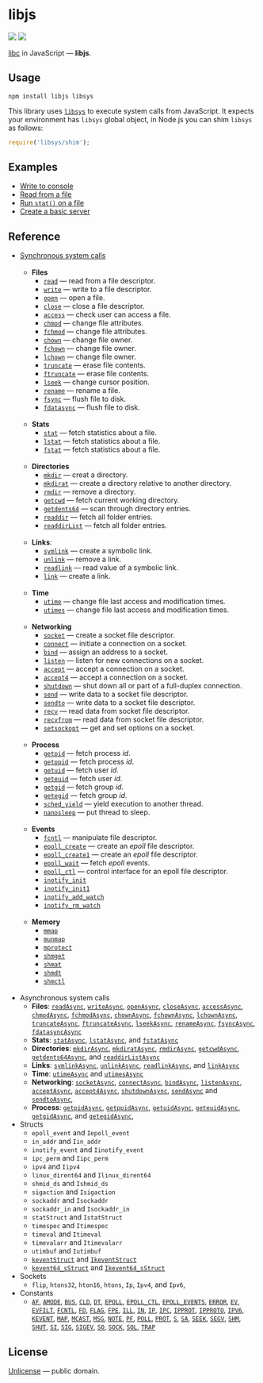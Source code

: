 # libjs

[![][npm-badge]][npm-url] [![][travis-badge]][travis-url]

[libc](https://en.wikipedia.org/wiki/C_standard_library) in JavaScript &mdash; **libjs**.


## Usage

```shell
npm install libjs libsys
```

This library uses [`libsys`](https://github.com/streamich/libsys) to execute system calls from JavaScript.
It expects your environment has `libsys` global object, in Node.js you can shim `libsys` as follows:

```js
require('libsys/shim');
```


## Examples

- [Write to console](./docs/examples/write-to-console.md)
- [Read from a file](./docs/examples/read-file.md)
- [Run `stat()` on  a file](./docs/examples/stat.md)
- [Create a basic server](./docs/examples/server.md)


## Reference

- [Synchronous system calls](./docs/synchronous-system-calls.md)
  <br/>
  <br/>
   - __Files__
      - [`read`](./docs/syscalls/read.md) &mdash; read from a file descriptor.
      - [`write`](./docs/syscalls/write.md) &mdash; write to a file descriptor.
      - [`open`](./docs/syscalls/open.md)  &mdash; open a file.
      - [`close`](./docs/syscalls/close.md) &mdash; close a file descriptor.
      - [`access`](./docs/syscalls/ADD.md) &mdash; check user can access a file.
      - [`chmod`](./docs/syscalls/ADD.md) &mdash; change file attributes.
      - [`fchmod`](./docs/syscalls/ADD.md) &mdash; change file attributes.
      - [`chown`](./docs/syscalls/ADD.md) &mdash; change file owner.
      - [`fchown`](./docs/syscalls/ADD.md) &mdash; change file owner.
      - [`lchown`](./docs/syscalls/ADD.md) &mdash; change file owner.
      - [`truncate`](./docs/syscalls/ADD.md) &mdash; erase file contents.
      - [`ftruncate`](./docs/syscalls/ADD.md) &mdash; erase file contents.
      - [`lseek`](./docs/syscalls/ADD.md) &mdash; change cursor position.
      - [`rename`](./docs/syscalls/ADD.md) &mdash; rename a file.
      - [`fsync`](./docs/syscalls/ADD.md) &mdash; flush file to disk.
      - [`fdatasync`](./docs/syscalls/ADD.md) &mdash; flush file to disk.
        <br/>
        <br/>
   - __Stats__
      - [`stat`](./docs/syscalls/ADD.md) &mdash; fetch statistics about a file.
      - [`lstat`](./docs/syscalls/ADD.md) &mdash; fetch statistics about a file.
      - [`fstat`](./docs/syscalls/ADD.md) &mdash; fetch statistics about a file.
        <br/>
        <br/>
   - __Directories__
      - [`mkdir`](./docs/syscalls/ADD.md) &mdash; creat a directory.
      - [`mkdirat`](./docs/syscalls/ADD.md) &mdash; create a directory relative to another directory.
      - [`rmdir`](./docs/syscalls/ADD.md) &mdash; remove a directory.
      - [`getcwd`](./docs/syscalls/ADD.md) &mdash; fetch current working directory.
      - [`getdents64`](./docs/syscalls/ADD.md) &mdash; scan through directory entries.
      - [`readdir`](./docs/syscalls/ADD.md) &mdash; fetch all folder entries.
      - [`readdirList`](./docs/syscalls/ADD.md) &mdash; fetch all folder entries.
        <br/>
        <br/>
   - __Links__:
      - [`symlink`](./docs/syscalls/ADD.md) &mdash; create a symbolic link.
      - [`unlink`](./docs/syscalls/ADD.md) &mdash; remove a link.
      - [`readlink`](./docs/syscalls/ADD.md) &mdash; read value of a symbolic link.
      - [`link`](./docs/syscalls/ADD.md) &mdash; create a link.
        <br/>
        <br/>
   - __Time__
      - [`utime`](./docs/syscalls/ADD.md) &mdash; change file last access and modification times.
      - [`utimes`](./docs/syscalls/ADD.md) &mdash; change file last access and modification times.
        <br/>
        <br/>
   - __Networking__
      - [`socket`](./docs/syscalls/ADD.md) &mdash; create a socket file descriptor.
      - [`connect`](./docs/syscalls/ADD.md) &mdash; initiate a connection on a socket.
      - [`bind`](./docs/syscalls/ADD.md) &mdash; assign an address to a socket.
      - [`listen`](./docs/syscalls/ADD.md) &mdash; listen for new connections on a socket.
      - [`accept`](./docs/syscalls/ADD.md) &mdash; accept a connection on a socket.
      - [`accept4`](./docs/syscalls/ADD.md) &mdash; accept a connection on a socket.
      - [`shutdown`](./docs/syscalls/ADD.md) &mdash; shut down all or part of a full-duplex connection.
      - [`send`](./docs/syscalls/ADD.md) &mdash; write data to a socket file descriptor.
      - [`sendto`](./docs/syscalls/ADD.md) &mdash; write data to a socket file descriptor.
      - [`recv`](./docs/syscalls/ADD.md) &mdash; read data from socket file descriptor.
      - [`recvfrom`](./docs/syscalls/ADD.md) &mdash; read data from socket file descriptor.
      - [`setsockopt`](./docs/syscalls/ADD.md) &mdash; get and set options on a socket.
        <br/>
        <br/>
   - __Process__
      - [`getpid`](./docs/syscalls/ADD.md) &mdash; fetch process *id*.
      - [`getppid`](./docs/syscalls/ADD.md) &mdash; fetch process *id*.
      - [`getuid`](./docs/syscalls/ADD.md) &mdash; fetch user *id*.
      - [`geteuid`](./docs/syscalls/ADD.md) &mdash; fetch user *id*.
      - [`getgid`](./docs/syscalls/ADD.md) &mdash; fetch group *id*.
      - [`getegid`](./docs/syscalls/ADD.md) &mdash; fetch group *id*.
      - [`sched_yield`](./docs/syscalls/ADD.md) &mdash; yield execution to another thread.
      - [`nanosleep`](./docs/syscalls/ADD.md) &mdash; put thread to sleep.
        <br/>
        <br/>
   - __Events__
      - [`fcntl`](./docs/syscalls/ADD.md) &mdash; manipulate file descriptor.
      - [`epoll_create`](./docs/syscalls/ADD.md) &mdash; create an *epoll* file descriptor.
      - [`epoll_create1`](./docs/syscalls/ADD.md) &mdash; create an *epoll* file descriptor.
      - [`epoll_wait`](./docs/syscalls/ADD.md) &mdash; fetch *epoll* events.
      - [`epoll_ctl`](./docs/syscalls/ADD.md) &mdash; control interface for an epoll file descriptor. 
      - [`inotify_init`](./docs/syscalls/ADD.md)
      - [`inotify_init1`](./docs/syscalls/ADD.md)
      - [`inotify_add_watch`](./docs/syscalls/ADD.md)
      - [`inotify_rm_watch`](./docs/syscalls/ADD.md)
        <br/>
        <br/>
   - __Memory__
      - [`mmap`](./docs/syscalls/ADD.md)
      - [`munmap`](./docs/syscalls/ADD.md)
      - [`mprotect`](./docs/syscalls/ADD.md)
      - [`shmget`](./docs/syscalls/ADD.md)
      - [`shmat`](./docs/syscalls/ADD.md)
      - [`shmdt`](./docs/syscalls/ADD.md)
      - [`shmctl`](./docs/syscalls/ADD.md)
        <br/>
        <br/>
- Asynchronous system calls
   - __Files__: [`readAsync`](./docs/syscalls/readAsync.md),
     [`writeAsync`](./docs/syscalls/writeAsync.md),
     [`openAsync`](./docs/syscalls/openAsync.md),
     [`closeAsync`](./docs/syscalls/closeAsync.md),
     [`accessAsync`](./docs/syscalls/ADD.md),
     [`chmodAsync`](./docs/syscalls/ADD.md),
     [`fchmodAsync`](./docs/syscalls/ADD.md),
     [`chownAsync`](./docs/syscalls/ADD.md),
     [`fchownAsync`](./docs/syscalls/ADD.md),
     [`lchownAsync`](./docs/syscalls/ADD.md),
     [`truncateAsync`](./docs/syscalls/ADD.md),
     [`ftruncateAsync`](./docs/syscalls/ADD.md),
     [`lseekAsync`](./docs/syscalls/ADD.md),
     [`renameAsync`](./docs/syscalls/ADD.md),
     [`fsyncAsync`](./docs/syscalls/ADD.md),
     [`fdatasyncAsync`](./docs/syscalls/ADD.md)
     &nbsp;
   - __Stats__: [`statAsync`](./docs/syscalls/ADD.md),
     [`lstatAsync`](./docs/syscalls/ADD.md),
     and [`fstatAsync`](./docs/syscalls/ADD.md)
     &nbsp;
   - __Directories__: [`mkdirAsync`](./docs/syscalls/ADD.md),
     [`mkdiratAsync`](./docs/syscalls/ADD.md),
     [`rmdirAsync`](./docs/syscalls/ADD.md),
     [`getcwdAsync`](./docs/syscalls/ADD.md),
     [`getdents64Async`](./docs/syscalls/ADD.md),
     and [`readdirListAsync`](./docs/syscalls/ADD.md)
     &nbsp;
   - __Links__: [`symlinkAsync`](./docs/syscalls/ADD.md),
     [`unlinkAsync`](./docs/syscalls/ADD.md),
     [`readlinkAsync`](./docs/syscalls/ADD.md),
     and [`linkAsync`](./docs/syscalls/ADD.md)
     &nbsp;
   - __Time__: [`utimeAsync`](./docs/syscalls/ADD.md) and [`utimesAsync`](./docs/syscalls/ADD.md)
     &nbsp;
   - __Networking__: [`socketAsync`](./docs/syscalls/ADD.md),
     [`connectAsync`](./docs/syscalls/ADD.md),
     [`bindAsync`](./docs/syscalls/ADD.md),
     [`listenAsync`](./docs/syscalls/ADD.md),
     [`acceptAsync`](./docs/syscalls/ADD.md),
     [`accept4Async`](./docs/syscalls/ADD.md),
     [`shutdownAsync`](./docs/syscalls/ADD.md),
     [`sendAsync`](./docs/syscalls/ADD.md)
     and [`sendtoAsync`](./docs/syscalls/ADD.md),
     &nbsp;
   - __Process__: [`getpidAsync`](./docs/syscalls/ADD.md),
     [`getppidAsync`](./docs/syscalls/ADD.md),
     [`getuidAsync`](./docs/syscalls/ADD.md),
     [`geteuidAsync`](./docs/syscalls/ADD.md),
     [`getgidAsync`](./docs/syscalls/ADD.md),
     and [`getegidAsync`](./docs/syscalls/ADD.md),
     &nbsp;
- Structs
   - `epoll_event` and `Iepoll_event`
   - `in_addr` and `Iin_addr`
   - `inotify_event` and `Iinotify_event`
   - `ipc_perm` and `Iipc_perm`
   - `ipv4` and `Iipv4`
   - `linux_dirent64` and `Ilinux_dirent64`
   - `shmid_ds` and `Ishmid_ds`
   - `sigaction` and `Isigaction`
   - `sockaddr` and `Isockaddr`
   - `sockaddr_in` and `Isockaddr_in`
   - `statStruct` and `IstatStruct`
   - `timespec` and `Itimespec`
   - `timeval` and `Itimeval`
   - `timevalarr` and `Itimevalarr`
   - `utimbuf` and `Iutimbuf`
   - [`keventStruct`](./src/structs/kevent.ts) and [`IkeventStruct`](./src/structs/kevent.ts)
   - [`kevent64_sStruct`](./src/structs/kevent64_s.ts) and [`Ikevent64_sStruct`](./src/structs/kevent64_s.ts)
- Sockets
   - `flip`,
     `htons32`,
     `hton16`,
     `htons`,
     `Ip`,
     `Ipv4`,
     and `Ipv6`,
- Constants
   - [`AF`](./src/consts/AF.ts),
     [`AMODE`](./src/consts/AMODE.ts),
     [`BUS`](./src/consts/BUS.ts),
     [`CLD`](./src/consts/CLD.ts),
     [`DT`](./src/consts/DT.ts),
     [`EPOLL`](./src/consts/EPOLL.ts),
     [`EPOLL_CTL`](./src/consts/EPOLL_CTL.ts),
     [`EPOLL_EVENTS`](./src/consts/EPOLL_EVENTS.ts),
     [`ERROR`](./src/consts/ERROR.ts),
     [`EV`](./src/consts/EV.ts),
     [`EVFILT`](./src/consts/EVFILT.ts),
     [`FCNTL`](./src/consts/FCNTL.ts),
     [`FD`](./src/consts/FD.ts),
     [`FLAG`](./src/consts/FLAG.ts),
     [`FPE`](./src/consts/FPE.ts),
     [`ILL`](./src/consts/ILL.ts),
     [`IN`](./src/consts/IN.ts),
     [`IP`](./src/consts/IP.ts),
     [`IPC`](./src/consts/IPC.ts),
     [`IPPROT`](./src/consts/IPPROT.ts),
     [`IPPROTO`](./src/consts/IPPROTO.ts),
     [`IPV6`](./src/consts/IPV6.ts),
     [`KEVENT`](./src/consts/KEVENT.ts),
     [`MAP`](./src/consts/MAP.ts),
     [`MCAST`](./src/consts/MCAST.ts),
     [`MSG`](./src/consts/MSG.ts),
     [`NOTE`](./src/consts/NOTE.ts),
     [`PF`](./src/consts/PF.ts),
     [`POLL`](./src/consts/POLL.ts),
     [`PROT`](./src/consts/PROT.ts),
     [`S`](./src/consts/S.ts),
     [`SA`](./src/consts/SA.ts),
     [`SEEK`](./src/consts/SEEK.ts),
     [`SEGV`](./src/consts/SEGV.ts),
     [`SHM`](./src/consts/SHM.ts),
     [`SHUT`](./src/consts/SHUT.ts),
     [`SI`](./src/consts/SI.ts),
     [`SIG`](./src/consts/SIG.ts),
     [`SIGEV`](./src/consts/SIGEV.ts),
     [`SO`](./src/consts/SO.ts),
     [`SOCK`](./src/consts/SOCK.ts),
     [`SOL`](./src/consts/SOL.ts),
     [`TRAP`](./src/consts/TRAP.ts)


## License

[Unlicense](./LICENSE) &mdash; public domain.



[npm-url]: https://www.npmjs.com/package/libjs
[npm-badge]: https://img.shields.io/npm/v/libjs.svg
[travis-url]: https://travis-ci.org/streamich/libjs
[travis-badge]: https://travis-ci.org/streamich/libjs.svg?branch=master
